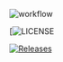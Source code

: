 
![workflow](https://github.com/Romeo-Browne/patch2/actions/workflows/main.yml/badge.svg)

[![LICENSE](https://img.shields.io/github/license/Romeo-Browne/.svg?style=flat-square)

[![Releases](https://img.shields.io/github/release/Romeo-Browne/patch2/all.svg?style=flat-square)](https://github.com/Romeo-Browne/patch2/releases)